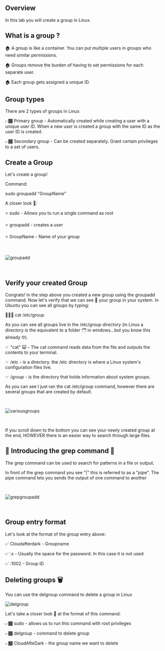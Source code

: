 ## Overview

In this lab you will create a group in Linux.

## What is a group ?



🏠 A group is like a container. You can put multiple users in groups who need similar  permissions.

🏠 Groups remove the burden of having to set permissions for each separate user. 

🏠 Each group gets assigned a unique ID.

## Group types

There are 2 types of groups in Linux

👉🏾 Primary group - Automatically created while creating a user with a unique user ID. When a new user is created a group with the same ID as the user ID is created.

👉🏾 Secondary group - Can be created separately. Grant certain privileges to a set of users.


## Create a Group
Let's create a group!

Command: 

sudo groupadd "GroupName"


A closer look 👀:

⭐️ sudo - Allows you to run a single command as root

⭐️ groupadd - creates a user

⭐️ GroupName - Name of your group

&nbsp;
&nbsp;

![groupadd](https://user-images.githubusercontent.com/109482212/179641969-af90d302-4df9-4f66-ac92-17003038d57c.jpg)

&nbsp;
&nbsp;

## Verify your created Group

Congrats! In the step above you created a new group using the groupadd command. Now let's verify that we can see 👀 your group in your system. In Ubuntu you can see all groups by typing:

💁🏾‍♂️ cat /etc/group

As you can see all groups live in the /etc/group directory (in Linux a directory is the equivalent to a folder 🗂 in windows...but you know this already 🤓).


☞ "cat" 🙀 - The cat command reads data from the file and outputs the contents to your terminal.

☞ /etc - is a directory. the /etc directory is where a Linux system's configuration files live.

☞ /group - is the directory that holds information about system groups.

As you can see I just ran the cat /etc/group command, however there are several groups that are created by default.

&nbsp;
&nbsp;

![variousgroups](https://user-images.githubusercontent.com/109482212/179643342-a2f5d384-2d54-430b-b7a1-793ee6f5286f.jpg)

&nbsp;
&nbsp;

If you scroll down to the bottom you can see your newly created group at the end, HOWEVER there is an easier way to search through large files.

## 🎺 Introducing the grep command 🎺


The grep command can be used to search for patterns in a file or output.

In front of the grep command you see "|" this is referred to as a "pipe". The pipe command lets you sends the output of one command to another

&nbsp;
&nbsp;

![grepgroupadd](https://user-images.githubusercontent.com/109482212/179643598-06a52e4e-66a5-4356-a4b6-bcb43cc749e1.jpg)

&nbsp;
&nbsp;

## Group entry format

Let's look at the format of the group entry above:

✅ Cloudafterdark - Groupname

✅ :x - Usually the space for the password. In this case it is not used

✅ :1002 - Group ID 

## Deleting groups 🗑

You can use the delgroup command to delete a group in Linux


![delgroup](https://user-images.githubusercontent.com/109482212/179644885-c5e13b25-453d-48c7-bd26-0eefe3c2fa95.jpg)

Let's take a closer look 👀 at the format of this command:

👉🏾 sudo - allows us to run this command with root privileges

👉🏾 delgroup - command to delete group

👉🏾 CloudAfteDark - the group name we want to delete







